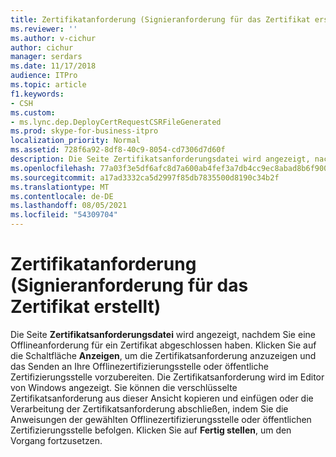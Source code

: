 ```yaml
---
title: Zertifikatanforderung (Signieranforderung für das Zertifikat erstellt)
ms.reviewer: ''
ms.author: v-cichur
author: cichur
manager: serdars
ms.date: 11/17/2018
audience: ITPro
ms.topic: article
f1.keywords:
- CSH
ms.custom:
- ms.lync.dep.DeployCertRequestCSRFileGenerated
ms.prod: skype-for-business-itpro
localization_priority: Normal
ms.assetid: 728f6a92-8df8-40c9-8054-cd7306d7d60f
description: Die Seite Zertifikatsanforderungsdatei wird angezeigt, nachdem Sie eine Offlineanforderung für ein Zertifikat abgeschlossen haben. Klicken Sie auf die Schaltfläche Anzeigen, um die Zertifikatsanforderung anzuzeigen und das Senden an Ihre Offlinezertifizierungsstelle oder öffentliche Zertifizierungsstelle vorzubereiten. Die Zertifikatsanforderung wird im Editor von Windows angezeigt. Sie können die verschlüsselte Zertifikatsanforderung aus dieser Ansicht kopieren und einfügen oder die Verarbeitung der Zertifikatsanforderung abschließen, indem Sie die Anweisungen der gewählten Offlinezertifizierungsstelle oder öffentlichen Zertifizierungsstelle befolgen. Klicken Sie auf Fertig stellen, um den Vorgang fortzusetzen.
ms.openlocfilehash: 77a03f3e5df6afc8d7a600ab4fef3a7db4cc9ec8abad8b6f900f125622a30269
ms.sourcegitcommit: a17ad3332ca5d2997f85db7835500d8190c34b2f
ms.translationtype: MT
ms.contentlocale: de-DE
ms.lasthandoff: 08/05/2021
ms.locfileid: "54309704"
---
```

# <a name="certificate-request-certificate-signing-request-generated"></a>Zertifikatanforderung (Signieranforderung für das Zertifikat erstellt)
 
Die Seite **Zertifikatsanforderungsdatei** wird angezeigt, nachdem Sie eine Offlineanforderung für ein Zertifikat abgeschlossen haben. Klicken Sie auf die Schaltfläche **Anzeigen**, um die Zertifikatsanforderung anzuzeigen und das Senden an Ihre Offlinezertifizierungsstelle oder öffentliche Zertifizierungsstelle vorzubereiten. Die Zertifikatsanforderung wird im Editor von Windows angezeigt. Sie können die verschlüsselte Zertifikatsanforderung aus dieser Ansicht kopieren und einfügen oder die Verarbeitung der Zertifikatsanforderung abschließen, indem Sie die Anweisungen der gewählten Offlinezertifizierungsstelle oder öffentlichen Zertifizierungsstelle befolgen. Klicken Sie auf **Fertig stellen**, um den Vorgang fortzusetzen.
  


